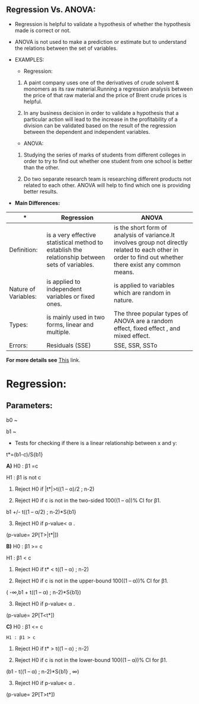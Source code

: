 ## Regression Vs. ANOVA:

- Regression is helpful to validate a hypothesis of whether the hypothesis made is correct or not.

- ANOVA is not used to make a prediction or estimate but to understand the relations between the set of variables.

- EXAMPLES:

  - Regression:

  1. A paint company uses one of the derivatives of crude solvent & monomers as its raw material.Running a regression analysis between the price of that raw material and the price of Brent crude prices is helpful.

  2. In any business decision in order to validate a hypothesis that a particular action will lead to the increase in the profitability of a division can be validated based on the result of the regression between the dependent and independent variables.

  - ANOVA:

  1. Studying the series of marks of students from different colleges in order to try to find out whether one student from one school is better than the other.

  2. Do two separate research team is researching different products not related to each other. ANOVA will help to find which one is providing better results.


* **Main Differences:**

*|Regression|ANOVA
--|----------|-----
Definition:|is a very effective statistical method to establish the relationship between sets of variables.|is the short form of analysis of variance.It involves group not directly related to each other in order to find out whether there exist any common means.
Nature of Variables:|is applied to independent variables or fixed ones.|is applied to variables which are random in nature.
Types:|is mainly used in two forms, linear and multiple.|The three popular types of ANOVA are a random effect, fixed effect , and mixed effect.
Errors:|Residuals (SSE)|SSE, SSR, SSTo




**For more details see** [This](https://www.wallstreetmojo.com/regression-vs-anova/) link.



# **Regression:**

## Parameters:

b0 ~

b1 ~

* Tests for checking if there is a linear relationship between x and y:

t*=(b1-c)/S{b1}

**A)** H0 : β1 =c

H1 : β1 is not c


1. Reject H0 if |t*|>t((1 – α)/2 ; n-2)

2. Reject H0 if c is not in the two-sided 100((1 – α))% CI for β1.

b1 +/- t((1 – α/2) ; n-2)*S{b1}

3. Reject H0 if p-value< α .

(p-value= 2P[T>|t*|])


**B)** H0 : β1 >= c

  H1 : β1 < c

1. Reject H0 if t* < t((1 – α) ; n-2)

2. Reject H0 if c is not in the upper-bound 100((1 – α))% CI for β1.

( -∞,b1 + t((1 – α) ; n-2)*S{b1})

3. Reject H0 if p-value< α .

(p-value= 2P[T<t*])


**C)** H0 : β1 <= c

    H1 : β1 > c

1. Reject H0 if t* > t((1 – α) ; n-2)

2. Reject H0 if c is not in the lower-bound 100((1 – α))% CI for β1.

(b1 - t((1 – α) ; n-2)*S{b1} , ∞)

3. Reject H0 if p-value< α .

(p-value= 2P[T>t*])    
